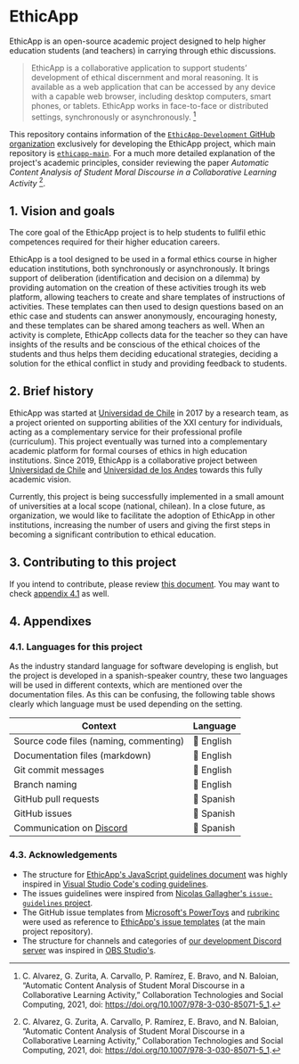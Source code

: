 # EthicApp

EthicApp is an open-source academic project designed to help higher education students (and teachers) in carrying through ethic discussions.

> EthicApp is a collaborative application to support students’ development of ethical discernment and moral reasoning. It is available as a web application that can be accessed by any device with a capable web browser, including desktop computers, smart phones, or tablets. EthicApp works in face-to-face or distributed settings, synchronously or asynchronously. [^1]

This repository contains information of the [`EthicApp-Development` GitHub organization](https://github.com/EthicApp-Development) exclusively for developing the EthicApp project, which main repository is [`ethicapp-main`](https://github.com/EthicApp-Development/ethicapp-main). For a much more detailed explanation of the project's academic principles, consider reviewing the paper *Automatic Content Analysis of Student Moral Discourse in a Collaborative Learning Activity* [^1].

[^1]: C. Alvarez, G. Zurita, A. Carvallo, P. Ramírez, E. Bravo, and N. Baloian, “Automatic Content Analysis of Student Moral Discourse in a Collaborative Learning Activity,” Collaboration Technologies and Social Computing, 2021, doi: https://doi.org/10.1007/978-3-030-85071-5_1.

## 1. Vision and goals

The core goal of the EthicApp project is to help students to fullfil ethic competences required for their higher education careers.

EthicApp is a tool designed to be used in a formal ethics course in higher education institutions, both synchronously or asynchronously. It brings support of deliberation (identification and decision on a dilemma) by providing automation on the creation of these activities trough its web platform, allowing teachers to create and share templates of instructions of activities. These templates can then used to design questions based on an ethic case and students can answer anonymously, encouraging honesty, and these templates can be shared among teachers as well. When an activity is complete, EthicApp collects data for the teacher so they can have insights of the results and be conscious of the ethical choices of the students and thus helps them deciding educational strategies, deciding a solution for the ethical conflict in study and providing feedback to students.

## 2. Brief history

EthicApp was started at [Universidad de Chile](https://uchile.cl/) in 2017 by a research team, as a project oriented on supporting abilities of the XXI century for individuals, acting as a complementary service for their professional profile (curriculum). This project eventually was turned into a complementary academic platform for formal courses of ethics in high education institutions. Since 2019, EthicApp is a collaborative project between [Universidad de Chile](https://uchile.cl/) and [Universidad de los Andes](https://uandes.cl/) towards this fully academic vision.

Currently, this project is being successfully implemented in a small amount of universities at a local scope (national, chilean). In a close future, as organization, we would like to facilitate the adoption of EthicApp in other institutions, increasing the number of users and giving the first steps in becoming a significant contribution to ethical education.

## 3. Contributing to this project

If you intend to contribute, please review [this document](./CONTRIBUTING.md). You may want to check [appendix 4.1](#41-languages-for-this-project) as well.

## 4. Appendixes

### 4.1. Languages for this project

As the industry standard language for software developing is english, but the project is developed in a spanish-speaker country, these two languages will be used in different contexts, which are mentioned over the documentation files. As this can be confusing, the following table shows clearly which language must be used depending on the setting.

| Context                                                   | Language                    |
| --------------------------------------------------------- | --------------------------- |
| Source code files (naming, commenting)                    | :large_blue_circle: English |
| Documentation files (markdown)                            | :large_blue_circle: English |
| Git commit messages                                       | :large_blue_circle: English |
| Branch naming                                             | :large_blue_circle: English |
| GitHub pull requests                                      | :red_circle: Spanish        |
| GitHub issues                                             | :red_circle: Spanish        |
| Communication on [Discord](https://discord.gg/w3MD6eX2Cx) | :red_circle: Spanish        |

### 4.3. Acknowledgements

- The structure for [EthicApp's JavaScript guidelines document](./Guidelines/JavaScript.md) was highly inspired in [Visual Studio Code's coding guidelines](https://github.com/microsoft/vscode/wiki/Coding-Guidelines).
- The issues guidelines were inspired from [Nicolas Gallagher's `issue-guidelines` project](https://github.com/necolas/issue-guidelines/blob/master/CONTRIBUTING.md).
- The GitHub issue templates from [Microsoft's PowerToys](https://github.com/microsoft/PowerToys/tree/main/.github/ISSUE_TEMPLATE) and [rubrikinc](https://github.com/rubrikinc/template/blob/50ed3c71920695810329ca75b8727a3f56083417/.github/ISSUE_TEMPLATE/enhancement-request.md) were used as reference to [EthicApp's issue templates](https://github.com/EthicApp-Development/ethicapp-main/tree/master/.github/ISSUE_TEMPLATE) (at the main project repository).
- The structure for channels and categories of [our development Discord server](https://discord.gg/w3MD6eX2Cx) was inspired in [OBS Studio's](https://obsproject.com/discord).
